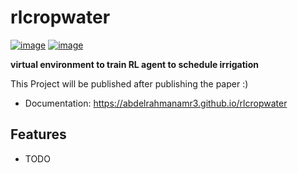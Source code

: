 # rlcropwater


[![image](https://img.shields.io/pypi/v/rlcropwater.svg)](https://pypi.python.org/pypi/rlcropwater)
[![image](https://img.shields.io/conda/vn/conda-forge/rlcropwater.svg)](https://anaconda.org/conda-forge/rlcropwater)


**virtual environment to train RL agent to schedule irrigation**

This Project will be published after publishing the paper :)


-   Documentation: https://abdelrahmanamr3.github.io/rlcropwater
    

## Features

-   TODO
